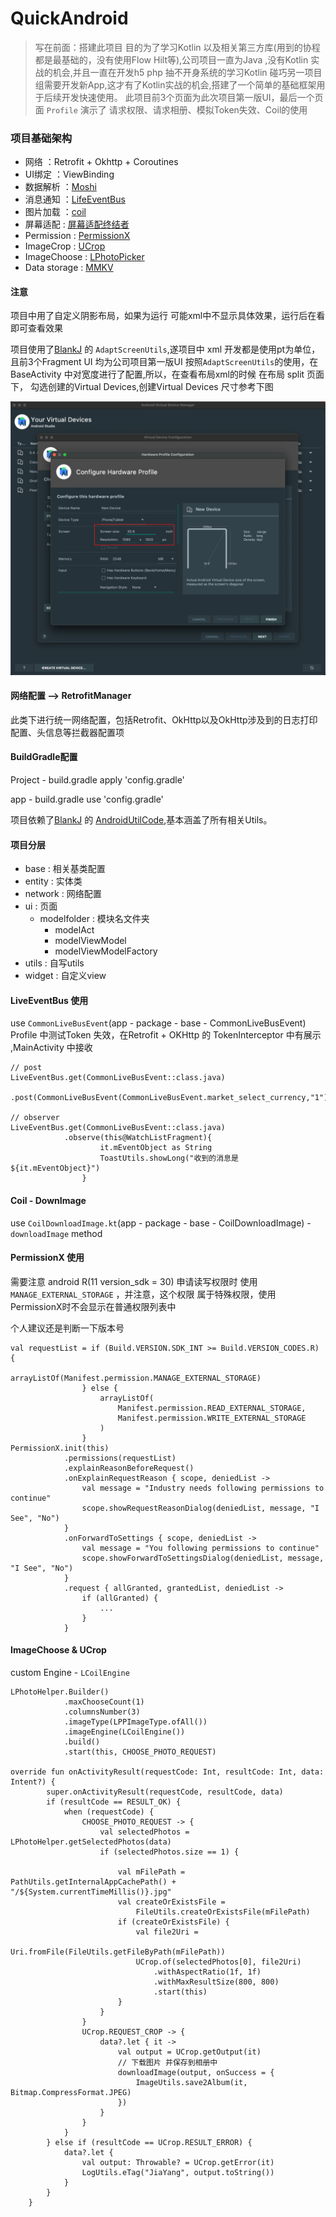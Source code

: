 # QuickAndroid
> 写在前面：搭建此项目 目的为了学习Kotlin 以及相关第三方库(用到的协程都是最基础的，没有使用Flow Hilt等),公司项目一直为Java ,没有Kotlin 实战的机会,并且一直在开发h5 php 抽不开身系统的学习Kotlin
> 碰巧另一项目组需要开发新App,这才有了Kotlin实战的机会,搭建了一个简单的基础框架用于后续开发快速使用。
> 此项目前3个页面为此次项目第一版UI，最后一个页面 `Profile` 演示了 请求权限、请求相册、模拟Token失效、Coil的使用
### 项目基础架构

* 网络 ：Retrofit + Okhttp + Coroutines
* UI绑定 ：ViewBinding
* 数据解析 ：[Moshi](https://github.com/square/moshi)
* 消息通知 ：[LifeEventBus](https://github.com/JeremyLiao/LiveEventBus)
* 图片加载 ：[coil](https://github.com/coil-kt/coil)
* 屏幕适配  : [屏幕适配终结者](https://www.jianshu.com/p/7da141e682c7)
* Permission : [PermissionX](https://github.com/guolindev/PermissionX)
* ImageCrop : [UCrop](https://github.com/Yalantis/uCrop)
* ImageChoose : [LPhotoPicker](https://github.com/limuyang2/LPhotoPicker)
* Data storage : [MMKV](https://github.com/Tencent/MMKV)

#### 注意
项目中用了自定义阴影布局，如果为运行 可能xml中不显示具体效果，运行后在看即可查看效果

项目使用了[BlankJ](https://github.com/Blankj) 的 `AdaptScreenUtils`,遂项目中 xml 开发都是使用pt为单位，且前3个Fragment UI 均为公司项目第一版UI
按照`AdaptScreenUtils`的使用，在BaseActivity 中对宽度进行了配置,所以，在查看布局xml的时候 在布局 split 页面下，
勾选创建的Virtual Devices,创建Virtual Devices 尺寸参考下图

![Virtual Devices](https://github.com/JiaYang627/QuickAndroid/blob/main/pic/img.png)


#### 网络配置 --> RetrofitManager

此类下进行统一网络配置，包括Retrofit、OkHttp以及OkHttp涉及到的日志打印配置、头信息等拦截器配置项

#### BuildGradle配置

Project - build.gradle apply 'config.gradle'

app - build.gradle use 'config.gradle'

项目依赖了[BlankJ](https://github.com/Blankj) 的 [AndroidUtilCode](https://github.com/Blankj/AndroidUtilCode),基本涵盖了所有相关Utils。

#### 项目分层

* base      : 相关基类配置
* entity    : 实体类
* network   : 网络配置
* ui        : 页面
    * modelfolder   : 模块名文件夹
        * modelAct
        * modelViewModel
        * modelViewModelFactory
* utils     : 自写utils
* widget    : 自定义view

#### LiveEventBus 使用

use `CommonLiveBusEvent`(app - package - base - CommonLiveBusEvent)
Profile 中测试Token 失效，在Retrofit + OKHttp 的 TokenInterceptor 中有展示 ,MainActivity 中接收

```
// post
LiveEventBus.get(CommonLiveBusEvent::class.java)
            .post(CommonLiveBusEvent(CommonLiveBusEvent.market_select_currency,"1"))
                                
// observer
LiveEventBus.get(CommonLiveBusEvent::class.java)
            .observe(this@WatchListFragment){
                    it.mEventObject as String
                    ToastUtils.showLong("收到的消息是${it.mEventObject}")
                }
```

#### Coil - DownImage
use `CoilDownloadImage.kt`(app - package - base - CoilDownloadImage) - `downloadImage` method

#### PermissionX 使用

需要注意 android R(11 version_sdk = 30) 申请读写权限时 使用 `MANAGE_EXTERNAL_STORAGE` ，并注意，这个权限
属于特殊权限，使用PermissionX时不会显示在普通权限列表中

个人建议还是判断一下版本号
```
val requestList = if (Build.VERSION.SDK_INT >= Build.VERSION_CODES.R) {
                    arrayListOf(Manifest.permission.MANAGE_EXTERNAL_STORAGE)
                } else {
                    arrayListOf(
                        Manifest.permission.READ_EXTERNAL_STORAGE,
                        Manifest.permission.WRITE_EXTERNAL_STORAGE
                    )
                }
PermissionX.init(this)
            .permissions(requestList)
            .explainReasonBeforeRequest()
            .onExplainRequestReason { scope, deniedList ->
                val message = "Industry needs following permissions to continue"
                scope.showRequestReasonDialog(deniedList, message, "I See", "No")
            }
            .onForwardToSettings { scope, deniedList ->
                val message = "You following permissions to continue"
                scope.showForwardToSettingsDialog(deniedList, message, "I See", "No")
            }
            .request { allGranted, grantedList, deniedList ->
                if (allGranted) {
                    ...
                }
            }
```

#### ImageChoose & UCrop
custom Engine - `LCoilEngine`
```
LPhotoHelper.Builder()
            .maxChooseCount(1)
            .columnsNumber(3)
            .imageType(LPPImageType.ofAll())
            .imageEngine(LCoilEngine())
            .build()
            .start(this, CHOOSE_PHOTO_REQUEST)

override fun onActivityResult(requestCode: Int, resultCode: Int, data: Intent?) {
        super.onActivityResult(requestCode, resultCode, data)
        if (resultCode == RESULT_OK) {
            when (requestCode) {
                CHOOSE_PHOTO_REQUEST -> {
                    val selectedPhotos = LPhotoHelper.getSelectedPhotos(data)
                    if (selectedPhotos.size == 1) {

                        val mFilePath = PathUtils.getInternalAppCachePath() + "/${System.currentTimeMillis()}.jpg"
                        val createOrExistsFile =
                            FileUtils.createOrExistsFile(mFilePath)
                        if (createOrExistsFile) {
                            val file2Uri =
                                Uri.fromFile(FileUtils.getFileByPath(mFilePath))
                            UCrop.of(selectedPhotos[0], file2Uri)
                                .withAspectRatio(1f, 1f)
                                .withMaxResultSize(800, 800)
                                .start(this)
                        }
                    }
                }
                UCrop.REQUEST_CROP -> {
                    data?.let { it ->
                        val output = UCrop.getOutput(it)
                        // 下载图片 并保存到相册中
                        downloadImage(output, onSuccess = {
                            ImageUtils.save2Album(it, Bitmap.CompressFormat.JPEG)
                        })
                    }
                }
            }
        } else if (resultCode == UCrop.RESULT_ERROR) {
            data?.let {
                val output: Throwable? = UCrop.getError(it)
                LogUtils.eTag("JiaYang", output.toString())
            }
        }
    }
```